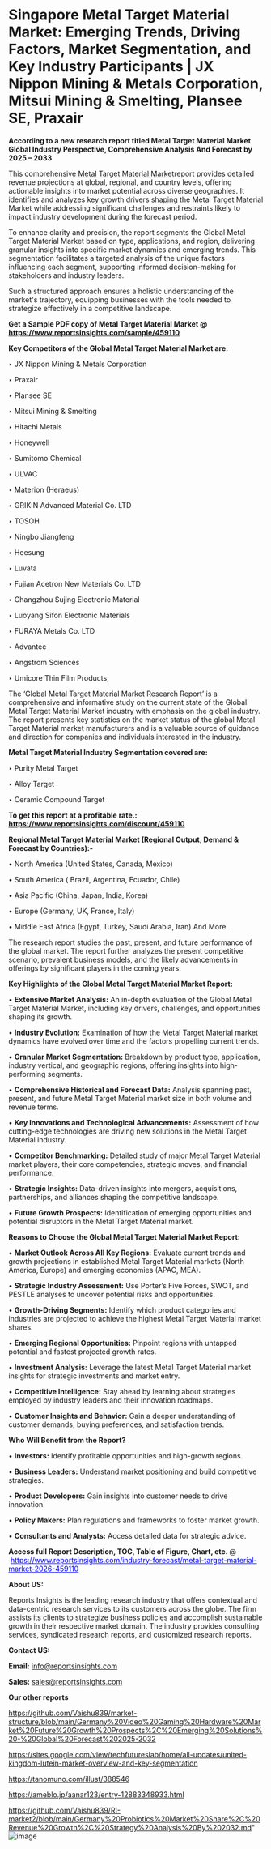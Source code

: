 # Singapore Metal Target Material Market: Emerging Trends, Driving Factors, Market Segmentation, and Key Industry Participants | JX Nippon Mining & Metals Corporation, Mitsui Mining & Smelting, Plansee SE, Praxair

<strong>According to a new research report titled Metal Target Material Market Global Industry Perspective, Comprehensive Analysis And Forecast by 2025 – 2033</strong>

This comprehensive <a href=https://www.reportsinsights.com/sample/459110>Metal Target Material Market</a>report provides detailed revenue projections at global, regional, and country levels, offering actionable insights into market potential across diverse geographies. It identifies and analyzes key growth drivers shaping the Metal Target Material Market while addressing significant challenges and restraints likely to impact industry development during the forecast period.

To enhance clarity and precision, the report segments the Global Metal Target Material Market based on type, applications, and region, delivering granular insights into specific market dynamics and emerging trends. This segmentation facilitates a targeted analysis of the unique factors influencing each segment, supporting informed decision-making for stakeholders and industry leaders.

Such a structured approach ensures a holistic understanding of the market's trajectory, equipping businesses with the tools needed to strategize effectively in a competitive landscape.

<strong>Get a Sample PDF copy of Metal Target Material Market </strong><strong>@<a href=https://www.reportsinsights.com/sample/459110 style=color:#0000ff;> https://www.reportsinsights.com/sample/459110</a></strong></font>

<strong>Key Competitors of the Global Metal Target Material Market are:</strong>

‣ JX Nippon Mining & Metals Corporation

‣ Praxair

‣ Plansee SE

‣ Mitsui Mining & Smelting

‣ Hitachi Metals

‣ Honeywell

‣ Sumitomo Chemical

‣ ULVAC

‣ Materion (Heraeus)

‣ GRIKIN Advanced Material Co. LTD

‣ TOSOH

‣ Ningbo Jiangfeng

‣ Heesung

‣ Luvata

‣ Fujian Acetron New Materials Co. LTD

‣ Changzhou Sujing Electronic Material

‣ Luoyang Sifon Electronic Materials

‣ FURAYA Metals Co. LTD

‣ Advantec

‣ Angstrom Sciences

‣ Umicore Thin Film Products,

The ‘Global Metal Target Material Market Research Report’ is a comprehensive and informative study on the current state of the Global Metal Target Material Market industry with emphasis on the global industry. The report presents key statistics on the market status of the global Metal Target Material market manufacturers and is a valuable source of guidance and direction for companies and individuals interested in the industry.

<strong>Metal Target Material Industry Segmentation covered are:</strong>

‣ Purity Metal Target

‣ Alloy Target

‣ Ceramic Compound Target

<strong>To get this report at a profitable rate.: <a href=https://www.reportsinsights.com/discount/459110 style=color:#0000ff;>https://www.reportsinsights.com/discount/459110</a></strong></font>

<strong>Regional Metal Target Material Market (Regional Output, Demand &amp; Forecast by Countries):-</strong>

• North America (United States, Canada, Mexico)

• South America ( Brazil, Argentina, Ecuador, Chile)

• Asia Pacific (China, Japan, India, Korea)

• Europe (Germany, UK, France, Italy)

• Middle East Africa (Egypt, Turkey, Saudi Arabia, Iran) And More.

The research report studies the past, present, and future performance of the global market. The report further analyzes the present competitive scenario, prevalent business models, and the likely advancements in offerings by significant players in the coming years.

<strong>Key Highlights of the Global Metal Target Material Market Report:</strong>

• <strong>Extensive Market Analysis:</strong> An in-depth evaluation of the Global Metal Target Material Market, including key drivers, challenges, and opportunities shaping its growth.

• <strong>Industry Evolution:</strong> Examination of how the Metal Target Material market dynamics have evolved over time and the factors propelling current trends.

• <strong>Granular Market Segmentation:</strong> Breakdown by product type, application, industry vertical, and geographic regions, offering insights into high-performing segments.

• <strong>Comprehensive Historical and Forecast Data:</strong> Analysis spanning past, present, and future Metal Target Material market size in both volume and revenue terms.

• <strong>Key Innovations and Technological Advancements:</strong> Assessment of how cutting-edge technologies are driving new solutions in the Metal Target Material industry.

• <strong>Competitor Benchmarking:</strong> Detailed study of major Metal Target Material market players, their core competencies, strategic moves, and financial performance.

• <strong>Strategic Insights:</strong> Data-driven insights into mergers, acquisitions, partnerships, and alliances shaping the competitive landscape.

• <strong>Future Growth Prospects:</strong> Identification of emerging opportunities and potential disruptors in the Metal Target Material market.

<strong>Reasons to Choose the Global Metal Target Material Market Report:</strong>

• <strong>Market Outlook Across All Key Regions:</strong> Evaluate current trends and growth projections in established Metal Target Material markets (North America, Europe) and emerging economies (APAC, MEA).

• <strong>Strategic Industry Assessment:</strong> Use Porter’s Five Forces, SWOT, and PESTLE analyses to uncover potential risks and opportunities.

• <strong>Growth-Driving Segments:</strong> Identify which product categories and industries are projected to achieve the highest Metal Target Material market shares.

• <strong>Emerging Regional Opportunities:</strong> Pinpoint regions with untapped potential and fastest projected growth rates.

• <strong>Investment Analysis:</strong> Leverage the latest Metal Target Material market insights for strategic investments and market entry.

• <strong>Competitive Intelligence:</strong> Stay ahead by learning about strategies employed by industry leaders and their innovation roadmaps.

• <strong>Customer Insights and Behavior:</strong> Gain a deeper understanding of customer demands, buying preferences, and satisfaction trends.

<strong>Who Will Benefit from the Report?</strong>

• <strong>Investors:</strong> Identify profitable opportunities and high-growth regions.

• <strong>Business Leaders:</strong> Understand market positioning and build competitive strategies.

• <strong>Product Developers:</strong> Gain insights into customer needs to drive innovation.

• <strong>Policy Makers:</strong> Plan regulations and frameworks to foster market growth.

• <strong>Consultants and Analysts:</strong> Access detailed data for strategic advice.
</ul>
<strong>Access full Report Description, TOC, Table of Figure, Chart, etc. </strong>@  <a href=https://www.reportsinsights.com/industry-forecast/metal-target-material-market-2026-459110 style=color:#0000ff;>https://www.reportsinsights.com/industry-forecast/metal-target-material-market-2026-459110</a></font>

<strong><strong>About US</strong>:</strong>

Reports Insights is the leading research industry that offers contextual and data-centric research services to its customers across the globe. The firm assists its clients to strategize business policies and accomplish sustainable growth in their respective market domain. The industry provides consulting services, syndicated research reports, and customized research reports.

<strong>Contact US:</strong>

<p class=""""><b>Email:</b> <a href=mailto:info@reportsinsights.com>info@reportsinsights.com</a></p>
<p class=""""><b>Sales:</b> <a href=mailto:sales@reportsinsights.com>sales@reportsinsights.com</a></p>

<strong>Our other reports</strong>

<a href=https://github.com/Vaishu839/market-structure/blob/main/Germany%20Video%20Gaming%20Hardware%20Market%20Future%20Growth%20Prospects%2C%20Emerging%20Solutions%20-%20Global%20Forecast%202025-2032>https://github.com/Vaishu839/market-structure/blob/main/Germany%20Video%20Gaming%20Hardware%20Market%20Future%20Growth%20Prospects%2C%20Emerging%20Solutions%20-%20Global%20Forecast%202025-2032</a>

<a href=https://sites.google.com/view/techfutureslab/home/all-updates/united-kingdom-lutein-market-overview-and-key-segmentation>https://sites.google.com/view/techfutureslab/home/all-updates/united-kingdom-lutein-market-overview-and-key-segmentation</a>

<a href=https://tanomuno.com/illust/388546>https://tanomuno.com/illust/388546</a>

<a href=https://ameblo.jp/aanar123/entry-12883348933.html>https://ameblo.jp/aanar123/entry-12883348933.html</a>

<a href=https://github.com/Vaishu839/RI-market2/blob/main/Germany%20Probiotics%20Market%20Share%2C%20Revenue%20Growth%2C%20Strategy%20Analysis%20By%202032.md>https://github.com/Vaishu839/RI-market2/blob/main/Germany%20Probiotics%20Market%20Share%2C%20Revenue%20Growth%2C%20Strategy%20Analysis%20By%202032.md</a>"
![image](https://github.com/user-attachments/assets/bb13e3fd-f102-4dc3-838a-b997e0db42c4)
